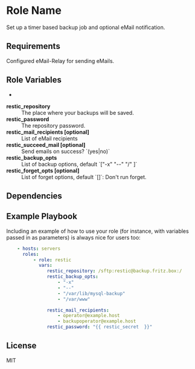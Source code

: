 Role Name
=========

Set up a timer based backup job and optional eMail notification.

Requirements
------------

Configured eMail-Relay for sending eMails.

Role Variables
--------------

-  
<dl>
  <dt><strong>restic_repository</strong></dt>
  <dd>The place where your backups will be saved.</dd>
  <dt><strong>restic_password</strong></dt>
  <dd>The repository password.</dd>
  <dt><strong>restic_mail_recipients [optional]</strong></dt>
  <dd>List of eMail recipients</dd>
  <dt><strong>restic_succeed_mail [optional]</strong></dt>
  <dd>Send emails on success? `(yes|no)`</dd>
  <dt><strong>restic_backup_opts</strong></dt>
  <dd>List of backup options, default `["-x" "--" "/" ]`</dd>
  <dt><strong>restic_forget_opts [optional]</strong></dt>
  <dd>List of forget options, default `[]`: Don't run forget.</dd>
</dl>


Dependencies
------------

Example Playbook
----------------

Including an example of how to use your role (for instance, with variables passed in as parameters) is always nice for users too:
```yml
    - hosts: servers
      roles:
          - role: restic
            vars:
			   restic_repository: /sftp:restic@backup.fritz.box:/
               restic_backup_opts:
				   - "-x"
				   - "--"
				   - "/var/lib/mysql-backup"
				   - "/var/www"

               restic_mail_recipients: 
				   - operator@example.host
				   - backupoperator@example.host
               restic_password: "{{ restic_secret  }}"
```
License
-------

MIT

